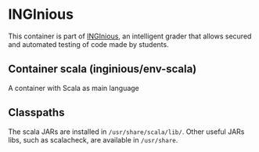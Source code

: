 INGInious
=========

This container is part of [INGInious](https://github.com/UCL-INGI/INGInious), an intelligent grader that allows secured and automated testing of code made by students. 

Container scala (inginious/env-scala)
--------------------------------------------------------

A container with Scala as main language

Classpaths
----------

The scala JARs are installed in ``/usr/share/scala/lib/``.
Other useful JARs libs, such as scalacheck, are available in ``/usr/share``.
